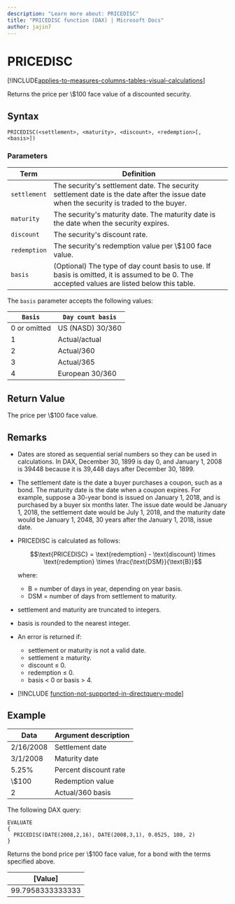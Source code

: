 ```yaml
---
description: "Learn more about: PRICEDISC"
title: "PRICEDISC function (DAX) | Microsoft Docs"
author: jajin7
---
```


# PRICEDISC

[!INCLUDE[applies-to-measures-columns-tables-visual-calculations](includes/applies-to-measures-columns-tables-visual-calculations.md)]

Returns the price per \\$100 face value of a discounted security.

## Syntax

```dax
PRICEDISC(<settlement>, <maturity>, <discount>, <redemption>[, <basis>])
```

### Parameters

|Term|Definition|  
|--------|--------------|  
|`settlement`|The security's settlement date. The security settlement date is the date after the issue date when the security is traded to the buyer.|
|`maturity`|The security's maturity date. The maturity date is the date when the security expires.|
|`discount`|The security's discount rate.|
|`redemption`|The security's redemption value per \\$100 face value.|
|`basis`|(Optional) The type of day count basis to use. If basis is omitted, it is assumed to be 0. The accepted values are listed below this table.|

The `basis` parameter accepts the following values:

| `Basis`    | `Day count basis` |
| ------------ | ------------------- |
| 0 or omitted | US (NASD) 30/360    |
| 1            | Actual/actual       |
| 2            | Actual/360          |
| 3            | Actual/365          |
| 4            | European 30/360     |

## Return Value

The price per \\$100 face value.

## Remarks

- Dates are stored as sequential serial numbers so they can be used in calculations. In DAX, December 30, 1899 is day 0, and January 1, 2008 is 39448 because it is 39,448 days after December 30, 1899.

- The settlement date is the date a buyer purchases a coupon, such as a bond. The maturity date is the date when a coupon expires. For example, suppose a 30-year bond is issued on January 1, 2018, and is purchased by a buyer six months later. The issue date would be January 1, 2018, the settlement date would be July 1, 2018, and the maturity date would be January 1, 2048, 30 years after the January 1, 2018, issue date.

- PRICEDISC is calculated as follows:

  $$\text{PRICEDISC} = \text{redemption} - \text{discount} \times \text{redemption} \times \frac{\text{DSM}}{\text{B}}$$

  where:

  - $\text{B}$ = number of days in year, depending on year basis.
  - $\text{DSM}$ = number of days from settlement to maturity.

- settlement and maturity are truncated to integers.

- basis is rounded to the nearest integer.

- An error is returned if:
  - settlement or maturity is not a valid date.
  - settlement ≥ maturity.
  - discount ≤ 0.
  - redemption ≤ 0.
  - basis < 0 or basis > 4.

- [!INCLUDE [function-not-supported-in-directquery-mode](includes/function-not-supported-in-directquery-mode.md)]

## Example

| **Data**  | **Argument description** |
| --------- | ------------------------ |
| 2/16/2008 | Settlement date          |
| 3/1/2008  | Maturity date            |
| 5.25%     | Percent discount rate    |
| \\$100      | Redemption value         |
| 2         | Actual/360 basis         |

The following DAX query:

```dax
EVALUATE
{
  PRICEDISC(DATE(2008,2,16), DATE(2008,3,1), 0.0525, 100, 2)
}
```

Returns the bond price per \\$100 face value, for a bond with the terms specified above.

| **[Value]**    |
| ---------------- |
| 99.7958333333333 |
